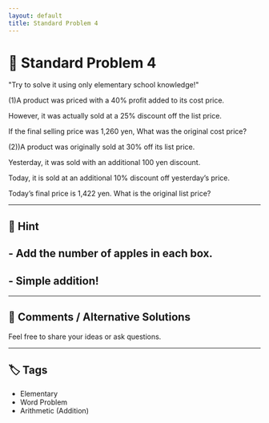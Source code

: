 ```yaml
---
layout: default
title: Standard Problem 4
---
```


# 🧮 Standard Problem 4

"Try to solve it using only elementary school knowledge!"

(1)A product was priced with a 40% profit added to its cost price.

However, it was actually sold at a 25% discount off the list price.

If the final selling price was 1,260 yen,
What was the original cost price?


(2))A product was originally sold at 30% off its list price.

Yesterday, it was sold with an additional 100 yen discount.

Today, it is sold at an additional 10% discount off yesterday’s price.

Today’s final price is 1,422 yen.
What is the original list price?

---

## 📝 Hint

## - Add the number of apples in each box.
## - Simple addition!

---

## 💬 Comments / Alternative Solutions

Feel free to share your ideas or ask questions.

---

## 🏷 Tags

- Elementary 
- Word Problem  
- Arithmetic (Addition)
